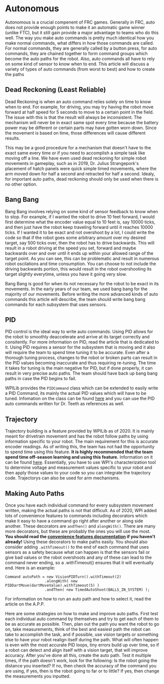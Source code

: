 # Autonomous

Autonomous is a crucial compenent of FRC games. Generally in FRC, auto does not provide enough points to make it an automatic game winner (unlike FTC), but it still gain provide a major advantage to teams who do this well. The way you make auto commands is pretty much identical how you make normal commands, what differs in how those commands are called. For normal commands, they are generally called by a button press, for auto commands, they are chained together to form command groups which become the auto paths for the robot. Also, auto commands all have to rely on some kind of sensor to know when to end. This article will discuss a variety of types of auto commands (from worst to best) and how to create the paths


## Dead Reckoning (Least Reliable)

Dead Reckoning is when an auto command relies solely on time to know when to end. For example, for driving, you may try having the robot move forward at half speed for 5 seconds to move to a certain point in the field. The issue with this is that the result will always be inconsistent. The mechanism will never be in exact same spot every time because the battery power may be different or certain parts may have gotten worn down. Since the movement is based on time, those differences will cause different results.

This may be a good procedure for a mechanism that doesn't have to the exact same every time or if you need to accomplish a simple task like moving off a line. We have even used dead reckoning for simple robot movements in gameplay, such as in 2019, Dr. Julius Strangepork's placement of hatch panels were quick simple timed movements, where the arm moved down for half a second and retracted for half a second. Idealy, for important auto paths, dead reckoning should only be used when there is no other option.

## Bang Bang 

Bang Bang involves relying on some kind of sensor feedback to know when to stop. For example, if I wanted the robot to drive 10 feet forward, I would first determine what the encoder value equal to 10 feet is, say 10000 ticks, and then just have the robot keep traveling forward until it reaches 10000 ticks. If I wanted it to be exact and not overshoot by a lot, I could write the code so that if the robot goes some arbitrary amount over my desired target, say 500 ticks over, then the robot has to drive backwards. This will result in a robot driving at the speed you set, forward and maybe backwards over and over until it ends up within your allowed range of the target point. As you can see, this can be problematic and result in numerous robot oscilations and time consumption. You can choose to not include the driving backwards portion, this would result in the robot overshooting its target slightly everytime, unless you have it going very slow. 

Bang Bang is good for when its not necessary for the robot to be exact in its movements. In the early years of our team, we used bang bang for the majority of our movements. Before writing the more advanced kinds of auto commands this article will describe, the team should write bang bang commands for each subsystem that uses sensors. 


## PID 

PID control is the ideal way to write auto commands. Using PID allows for the robot to smoothly deaccelerate and arrive at its target correctly and consitently. For more information on PID, read the article that is dedicated to it. Using PID requires a sensor for the subsystem that is moving and it also will require the team to spend time tuning it to be accurate. Even after a thorough tuning process, changes to the robot or broken parts can result in the PID values becoming inaccurate and thus requiring re-tuning. The time it takes for tuning is the main negative for PID, but if done properly, it can result in very precise auto paths. The team should have back up bang bang paths in case the PID begins to fail. 

WPILib provides the `PIDCommand` class which can be extended to easily write a PID Command, its mainly the actual PID values which will have to be tuned. Infomation on the class can be found [here](https://docs.wpilib.org/en/stable/docs/software/commandbased/pid-subsystems-commands.html) and you can use the PID auto commands written for Dr. Teeth as references as well. 


## Trajectory 

Trajectory building is a feature provided by WPILib as of 2020. It is mainly meant for drivetrain movement and has the robot follow paths by using information specific to your robot. The main requirement for this is accurate encoder readings. As of writing this, the team has not had the opportunity to spend time using this feature. **It is highly recommended that the team spend time off-season learning and using this feature.** Information on it can be found [here](https://docs.wpilib.org/en/stable/docs/software/examples-tutorials/trajectory-tutorial/trajectory-tutorial-overview.html). Essentially, you have to use WPI's characterization tool to determine voltage and measurement values specific to your robot and then apply those values to your code so you can integrate the trajectory code. Trajectorys can also be used for arm mechanisms.

## Making Auto Paths

Once you have each individual command for every subsystem movement written, making the actual paths is not that difficult. As of 2020, WPI added lots of convenience features to commands including decorators which make it easy to have a command go right after another or along side another. These decorators are `andThen()` and `alongWith()`. There are many more decorators, but these are probably the ones you will use the most. **You should read the [convenience features documentation](https://docs.wpilib.org/en/stable/docs/software/commandbased/convenience-features.html) if you haven't already!** Using these decorators to make paths easily. You should also consider adding `.withTimeout()` to the end of each command that uses sensors as a safety because what can happen is that the sensors fail or give bad values or the robot overshoots and any of these can lead to the command never ending, so a .withTimeout() ensures that it will eventually end. Here is an example:

	Command autoPath = new VisionPIDTurn().withTimeout(2)
					  .alongWith( new PIDDartMove(dartMoveValue).withTimeout(5) )
                      .andThen( new TimedAutoShoot(BALLS_IN_SYSTEM) );
                      
For information on how to run an auto path and how to select it, read the article on the A.P.P. 

Here are some strategies on how to make and improve auto paths. First test each individual auto command by themselves and try to get each of them to be as accurate as possible. Then, plan out the path you want the robot to go on, take measurements, think of the best and easiest path the robot can take to accomplish the task, and if possible, use vision targets or something else to have your robot realign itself during the path. What will often happen is even with the most accurate PID loops, tiny errors build up over time, so if a robot can detect and align itself with a vision target, that will improve accuracy.  After you've done all this, create the auto path. Test it multiple times, if the path doesn't work, look for the following: Is the robot going the distance you inserted? If no, then check the accuracy of the command you are using, if yes, then is the robot going to far or to little? If yes, then change the measurements you inputted. 